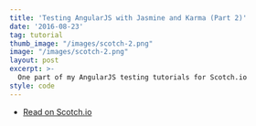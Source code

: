 ```yaml
---
title: 'Testing AngularJS with Jasmine and Karma (Part 2)'
date: '2016-08-23'
tag: tutorial
thumb_image: "/images/scotch-2.png"
image: "/images/scotch-2.png"
layout: post
excerpt: >-
  One part of my AngularJS testing tutorials for Scotch.io
style: code
---
```


<ul class="actions fit">
  <li><a href="https://scotch.io/tutorials/testing-angularjs-with-jasmine-and-karma-part-2" class="button fit big" target="_blank">Read on Scotch.io</a></li>
</ul>
